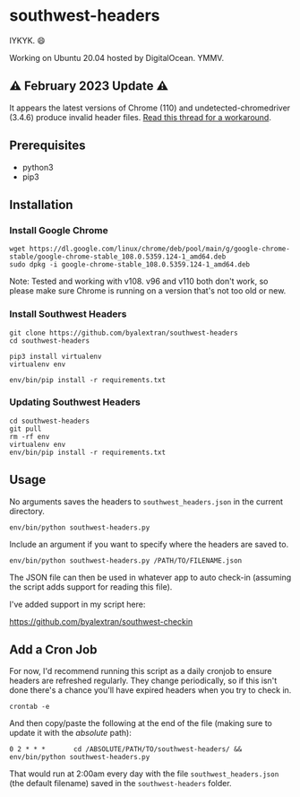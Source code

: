 # southwest-headers
IYKYK. 😄

Working on Ubuntu 20.04 hosted by DigitalOcean. YMMV.

## ⚠️ February 2023 Update ⚠️
It appears the latest versions of Chrome (110) and undetected-chromedriver (3.4.6) produce invalid header files. [Read this thread for a workaround](https://github.com/byalextran/southwest-headers/issues/6).

## Prerequisites

* python3
* pip3

## Installation

### Install Google Chrome

    wget https://dl.google.com/linux/chrome/deb/pool/main/g/google-chrome-stable/google-chrome-stable_108.0.5359.124-1_amd64.deb
    sudo dpkg -i google-chrome-stable_108.0.5359.124-1_amd64.deb

Note: Tested and working with v108. v96 and v110 both don't work, so please make sure Chrome is running on a version that's not too old or new.

### Install Southwest Headers

    git clone https://github.com/byalextran/southwest-headers
    cd southwest-headers

    pip3 install virtualenv
    virtualenv env

    env/bin/pip install -r requirements.txt

### Updating Southwest Headers    
    cd southwest-headers
    git pull
    rm -rf env
    virtualenv env
    env/bin/pip install -r requirements.txt

## Usage

No arguments saves the headers to `southwest_headers.json` in the current directory.

    env/bin/python southwest-headers.py

Include an argument if you want to specify where the headers are saved to.

    env/bin/python southwest-headers.py /PATH/TO/FILENAME.json

The JSON file can then be used in whatever app to auto check-in (assuming the script adds support for reading this file).

I've added support in my script here:

https://github.com/byalextran/southwest-checkin

## Add a Cron Job

For now, I'd recommend running this script as a daily cronjob to ensure headers are refreshed regularly. They change periodically, so if this isn't done there's a chance you'll have expired headers when you try to check in.

    crontab -e

And then copy/paste the following at the end of the file (making sure to update it with the *absolute* path):

    0 2 * * *       cd /ABSOLUTE/PATH/TO/southwest-headers/ && env/bin/python southwest-headers.py

That would run at 2:00am every day with the file `southwest_headers.json` (the default filename) saved in the `southwest-headers` folder.
